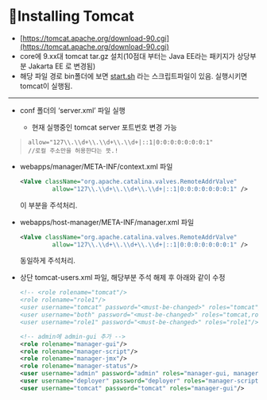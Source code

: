 # Installing Tomcat

* [https://tomcat.apache.org/download-90.cgi](https://tomcat.apache.org/download-90.cgi)
* core에 9.xx대 tomcat tar.gz 설치(10점대 부터는 Java EE라는 패키지가 상당부분 Jakarta EE 로 변경됨)
* 해당 파일 경로 bin폴더에 보면 [start.sh](http://start.sh) 라는 스크립트파일이 있음. 실행시키면 tomcat이 실행됨.

***

*   conf 폴더의 ‘server.xml’ 파일 실행

    * 현재 실행중인 tomcat server 포트번호 변경 가능



> ```
> allow="127\\.\\d+\\.\\d+\\.\\d+|::1|0:0:0:0:0:0:0:1"
> //로컬 주소만을 허용한다는 뜻.!
> ```

*   webapps/manager/META-INF/context.xml 파일

    ```xml
    <Valve className="org.apache.catalina.valves.RemoteAddrValve"
             allow="127\\.\\d+\\.\\d+\\.\\d+|::1|0:0:0:0:0:0:0:1" />
    ```

    이 부분을 주석처리.
*   webapps/host-manager/META-INF/manager.xml 파일

    ```xml
    <Valve className="org.apache.catalina.valves.RemoteAddrValve"
             allow="127\\.\\d+\\.\\d+\\.\\d+|::1|0:0:0:0:0:0:0:1" />
    ```

    동일하게 주석처리.



*   상단 tomcat-users.xml 파일, 해당부분 주석 해제 후 아래와 같이 수정

    ```xml
    <!-- <role rolename="tomcat"/>
    <role rolename="role1"/>
    <user username="tomcat" password="<must-be-changed>" roles="tomcat"/>
    <user username="both" password="<must-be-changed>" roles="tomcat,role1"/>
    <user username="role1" password="<must-be-changed>" roles="role1"/> -->

    <!-- admin에 admin-gui 추가 -->
    <role rolename="manager-gui"/>
    <role rolename="manager-script"/>
    <role rolename="manager-jmx"/>
    <role rolename="manager-status"/>
    <user username="admin" password="admin" roles="manager-gui, manager-script, manager-jmx, manager-status"/> 
    <user username="deployer" password="deployer" roles="manager-script"/>
    <user username="tomcat" password="tomcat" roles="manager-gui"/>
    ```
